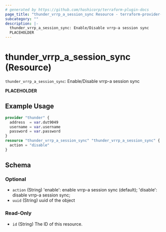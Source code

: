 ```yaml
---
# generated by https://github.com/hashicorp/terraform-plugin-docs
page_title: "thunder_vrrp_a_session_sync Resource - terraform-provider-thunder"
subcategory: ""
description: |-
  thunder_vrrp_a_session_sync: Enable/Disable vrrp-a session sync
  PLACEHOLDER
---
```


# thunder_vrrp_a_session_sync (Resource)

`thunder_vrrp_a_session_sync`: Enable/Disable vrrp-a session sync

__PLACEHOLDER__

## Example Usage

```terraform
provider "thunder" {
  address  = var.dut9049
  username = var.username
  password = var.password
}
resource "thunder_vrrp_a_session_sync" "thunder_vrrp_a_session_sync" {
  action = "disable"
}
```

<!-- schema generated by tfplugindocs -->
## Schema

### Optional

- `action` (String) 'enable': enable vrrp-a session sync (default); 'disable': disable vrrp-a session sync;
- `uuid` (String) uuid of the object

### Read-Only

- `id` (String) The ID of this resource.


